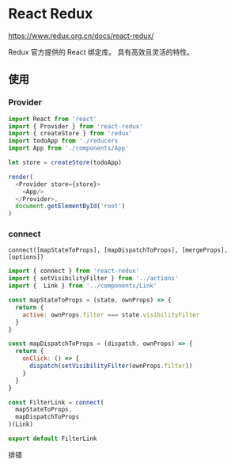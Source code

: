 # React Redux

https://www.redux.org.cn/docs/react-redux/

Redux 官方提供的 React 绑定库。 具有高效且灵活的特性。

## 使用

### Provider

```js
import React from 'react'
import { Provider } from 'react-redux'
import { createStore } from 'redux'
import todoApp from './reducers
import App from './components/App'

let store = createStore(todoApp)

render(
  <Provider store={store}>
    <App/>
  </Provider>,
  document.getElementById('root')
)

```

### connect

`connect([mapStateToProps], [mapDispatchToProps], [mergeProps], [options])`

```js
import { connect } from 'react-redux'
import { setVisibilityFilter } from '../actions'
import {  Link } from '../components/Link'

const mapStateToProps = (state, ownProps) => {
  return {
    active: ownProps.filter === state.visibilityFilter
  }
}

const mapDispatchToProps = (dispatch, ownProps) => {
  return {
    onClick: () => {
      dispatch(setVisibilityFilter(ownProps.filter))
    }
  }
}

const FilterLink = connect(
  mapStateToProps,
  mapDispatchToProps
)(Link)

export default FilterLink
```

排错